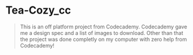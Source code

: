 # Tea-Cozy_cc
>This is an off platform project from Codecademy. Codecademy gave me a design spec and a list of images to download. Other than that the project was done completly on my computer with zero help from Codecademy!

